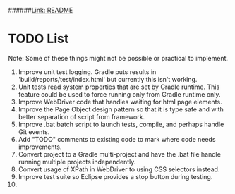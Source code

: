 ######<a href="http://github.com/djangofan/WebDriverTestingTemplate/blob/master/README.md">Link: README</a>

# TODO List

Note: Some of these things might not be possible or practical to implement.

1.  Improve unit test logging. Gradle puts results in 'build/reports/test/index.html' but 
    currently this isn't working.
2.  Unit tests read system properties that are set by Gradle runtime.  This feature could be 
    used to force running only from Gradle runtime only.
3.  Improve WebDriver code that handles waiting for html page elements.
4.  Improve the Page Object design pattern so that it is type safe and with better separation
    of script from framework.
5.  Improve .bat  batch script to launch tests, compile, and perhaps handle Git events.
6.  Add "TODO" comments to existing code to mark where code needs improvements.
7.  Convert project to a Gradle multi-project and have the .bat file handle running multiple 
    projects independently.
8.  Convert usage of XPath in WebDriver to using CSS selectors instead.
9.  Improve test suite so Eclipse provides a stop button during testing.
10. 
 
